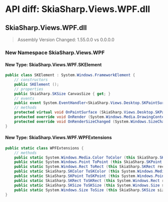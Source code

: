 # API diff: SkiaSharp.Views.WPF.dll

## SkiaSharp.Views.WPF.dll

> Assembly Version Changed: 1.55.0.0 vs 0.0.0.0

### New Namespace SkiaSharp.Views.WPF

#### New Type: SkiaSharp.Views.WPF.SKElement

```csharp
public class SKElement : System.Windows.FrameworkElement {
	// constructors
	public SKElement ();
	// properties
	public SkiaSharp.SKSize CanvasSize { get; }
	// events
	public event System.EventHandler<SkiaSharp.Views.Desktop.SKPaintSurfaceEventArgs> PaintSurface;
	// methods
	protected virtual void OnPaintSurface (SkiaSharp.Views.Desktop.SKPaintSurfaceEventArgs e);
	protected override void OnRender (System.Windows.Media.DrawingContext drawingContext);
	protected override void OnRenderSizeChanged (System.Windows.SizeChangedInfo sizeInfo);
}
```

#### New Type: SkiaSharp.Views.WPF.WPFExtensions

```csharp
public static class WPFExtensions {
	// methods
	public static System.Windows.Media.Color ToColor (this SkiaSharp.SKColor color);
	public static System.Windows.Point ToPoint (this SkiaSharp.SKPoint point);
	public static System.Windows.Rect ToRect (this SkiaSharp.SKRect rect);
	public static SkiaSharp.SKColor ToSKColor (this System.Windows.Media.Color color);
	public static SkiaSharp.SKPoint ToSKPoint (this System.Windows.Point point);
	public static SkiaSharp.SKRect ToSKRect (this System.Windows.Rect rect);
	public static SkiaSharp.SKSize ToSKSize (this System.Windows.Size size);
	public static System.Windows.Size ToSize (this SkiaSharp.SKSize size);
}
```

